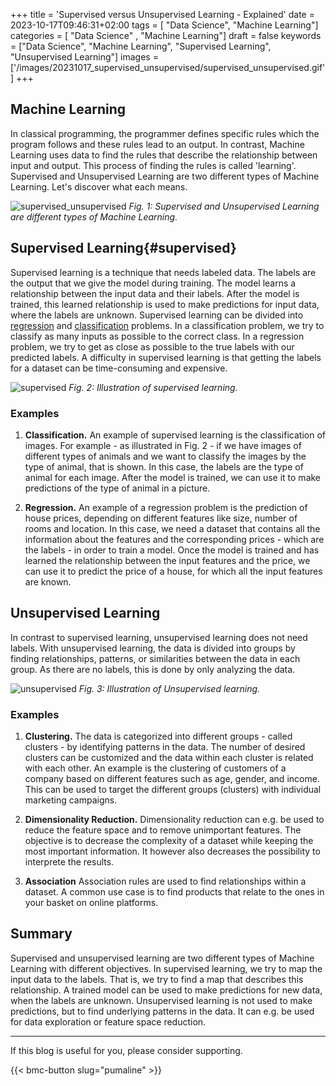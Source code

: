 +++
title = 'Supervised versus Unsupervised Learning - Explained'
date = 2023-10-17T09:46:31+02:00
tags = [ "Data Science", "Machine Learning"]
categories = [ "Data Science" , "Machine Learning"]
draft = false
keywords = ["Data Science", "Machine Learning", "Supervised Learning", "Unsupervised Learning"]
images = ['/images/20231017_supervised_unsupervised/supervised_unsupervised.gif']
+++

## Machine Learning

In classical programming, the programmer defines specific rules which the program follows and these rules lead to an output. In contrast, Machine Learning uses data to find the rules that describe the relationship between input and output. This process of finding the rules is called 'learning'. Supervised and Unsupervised Learning are two different types of Machine Learning. Let's discover what each means.

![supervised_unsupervised](/images/20231017_supervised_unsupervised/supervised_unsupervised.gif)
*Fig. 1: Supervised and Unsupervised Learning are different types of Machine Learning.*
## Supervised Learning{#supervised}

Supervised learning is a technique that needs labeled data. The labels are the output that we give the model during training. The model learns a relationship between the input data and their labels. After the model is trained, this learned relationship is used to make predictions for input data, where the labels are unknown. Supervised learning can be divided into [regression](https://en.wikipedia.org/wiki/Regression_analysis) and [classification](https://en.wikipedia.org/wiki/Statistical_classification) problems. In a classification problem, we try to classify as many inputs as possible to the correct class. In a regression problem, we try to get as close as possible to the true labels with our predicted labels. A difficulty in supervised learning is that getting the labels for a dataset can be time-consuming and expensive.

![supervised](/images/20231017_supervised_unsupervised/supervised.gif)
*Fig. 2: Illustration of supervised learning.*
### Examples

1. **Classification.**
An example of supervised learning is the classification of images. For example - as illustrated in Fig. 2 - if we have images of different types of animals and we want to classify the images by the type of animal, that is shown. In this case, the labels are the type of animal for each image. After the model is trained, we can use it to make predictions of the type of animal in a picture.

2. **Regression.** 
An example of a regression problem is the prediction of house prices, depending on different features like size, number of rooms and location. In this case, we need a dataset that contains all the information about the features and the corresponding prices - which are the labels - in order to train a model. Once the model is trained and has learned the relationship between the input features and the price, we can use it to predict the price of a house, for which all the input features are known. 

## Unsupervised Learning

In contrast to supervised learning, unsupervised learning does not need labels. With unsupervised learning, the data is divided into groups by finding relationships, patterns, or similarities between the data in each group. As there are no labels, this is done by only analyzing the data. 

![unsupervised](/images/20231017_supervised_unsupervised/unsupervised.gif)
*Fig. 3: Illustration of Unsupervised learning.*

### Examples

1. **Clustering.** The data is categorized into different groups - called clusters - by identifying patterns in the data. The number of desired clusters can be customized and the data within each cluster is related with each other. An example is the clustering of customers of a company based on different features such as age, gender, and income. This can be used to target the different groups (clusters) with individual marketing campaigns. 

2. **Dimensionality Reduction.** Dimensionality reduction can e.g. be used to reduce the feature space and to remove unimportant features. The objective is to decrease the complexity of a dataset while keeping the most important information. It however also decreases the possibility to interprete the results.

3. **Association** Association rules are used to find relationships within a dataset. A common use case is to find products that relate to the ones in your basket on online platforms.

## Summary

Supervised and unsupervised learning are two different types of Machine Learning with different objectives. In supervised learning, we try to map the input data to the labels. That is, we try to find a map that describes this relationship. A trained model can be used to make predictions for new data, when the labels are unknown. Unsupervised learning is not used to make predictions, but to find underlying patterns in the data. It can e.g. be used for data exploration or feature space reduction.

---
If this blog is useful for you, please consider supporting.

{{< bmc-button slug="pumaline" >}}


